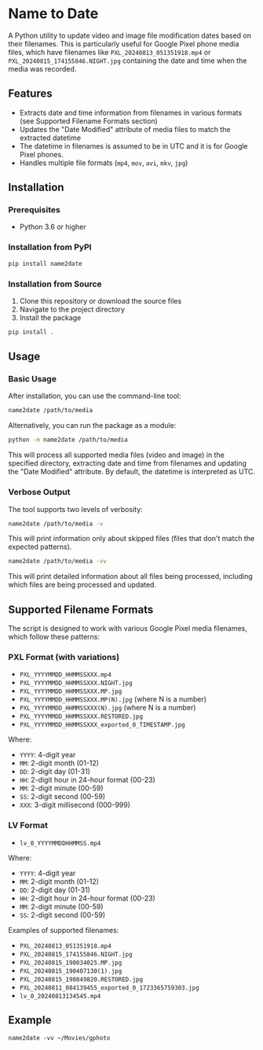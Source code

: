 # Name to Date

A Python utility to update video and image file modification dates based on their filenames. This is particularly useful for Google Pixel phone media files, which have filenames like `PXL_20240813_051351918.mp4` or `PXL_20240815_174155846.NIGHT.jpg` containing the date and time when the media was recorded.

## Features

- Extracts date and time information from filenames in various formats (see Supported Filename Formats section)
- Updates the "Date Modified" attribute of media files to match the extracted datetime
- The datetime in filenames is assumed to be in UTC and it is for Google Pixel phones.
- Handles multiple file formats (`mp4`, `mov`, `avi`, `mkv`, `jpg`)

## Installation

### Prerequisites

- Python 3.6 or higher

### Installation from PyPI

```bash
pip install name2date
```

### Installation from Source

1. Clone this repository or download the source files
2. Navigate to the project directory
3. Install the package

```bash
pip install .
```

## Usage

### Basic Usage

After installation, you can use the command-line tool:

```bash
name2date /path/to/media
```

Alternatively, you can run the package as a module:

```bash
python -m name2date /path/to/media
```

This will process all supported media files (video and image) in the specified directory, extracting date and time from filenames and updating the "Date Modified" attribute. By default, the datetime is interpreted as UTC.

### Verbose Output

The tool supports two levels of verbosity:

```bash
name2date /path/to/media -v
```

This will print information only about skipped files (files that don't match the expected patterns).

```bash
name2date /path/to/media -vv
```

This will print detailed information about all files being processed, including which files are being processed and updated.

## Supported Filename Formats

The script is designed to work with various Google Pixel media filenames, which follow these patterns:

### PXL Format (with variations)

- `PXL_YYYYMMDD_HHMMSSXXX.mp4`
- `PXL_YYYYMMDD_HHMMSSXXX.NIGHT.jpg`
- `PXL_YYYYMMDD_HHMMSSXXX.MP.jpg`
- `PXL_YYYYMMDD_HHMMSSXXX.MP(N).jpg` (where N is a number)
- `PXL_YYYYMMDD_HHMMSSXXX(N).jpg` (where N is a number)
- `PXL_YYYYMMDD_HHMMSSXXX.RESTORED.jpg`
- `PXL_YYYYMMDD_HHMMSSXXX_exported_0_TIMESTAMP.jpg`

Where:
- `YYYY`: 4-digit year
- `MM`: 2-digit month (01-12)
- `DD`: 2-digit day (01-31)
- `HH`: 2-digit hour in 24-hour format (00-23)
- `MM`: 2-digit minute (00-59)
- `SS`: 2-digit second (00-59)
- `XXX`: 3-digit millisecond (000-999)

### LV Format

- `lv_0_YYYYMMDDHHMMSS.mp4`

Where:
- `YYYY`: 4-digit year
- `MM`: 2-digit month (01-12)
- `DD`: 2-digit day (01-31)
- `HH`: 2-digit hour in 24-hour format (00-23)
- `MM`: 2-digit minute (00-59)
- `SS`: 2-digit second (00-59)

Examples of supported filenames:
- `PXL_20240813_051351918.mp4`
- `PXL_20240815_174155846.NIGHT.jpg`
- `PXL_20240815_190034025.MP.jpg`
- `PXL_20240815_190407130(1).jpg`
- `PXL_20240815_190849820.RESTORED.jpg`
- `PXL_20240811_084139455_exported_0_1723365759303.jpg`
- `lv_0_20240813134545.mp4`

## Example
```shell
name2date -vv ~/Movies/gphoto
```
